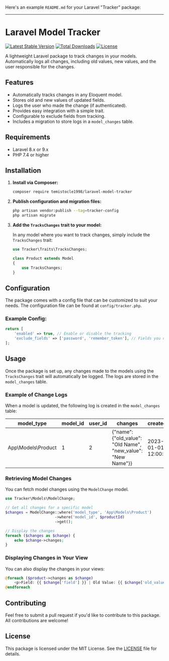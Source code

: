 Here's an example `README.md` for your Laravel "Tracker" package:

---

# Laravel Model Tracker

[![Latest Stable Version](https://poser.pugx.org/your-namespace/laravel-model-tracker/v/stable)](https://packagist.org/packages/your-namespace/laravel-model-tracker)
[![Total Downloads](https://poser.pugx.org/your-namespace/laravel-model-tracker/downloads)](https://packagist.org/packages/your-namespace/laravel-model-tracker)
[![License](https://poser.pugx.org/your-namespace/laravel-model-tracker/license)](https://packagist.org/packages/your-namespace/laravel-model-tracker)

A lightweight Laravel package to track changes in your models. Automatically logs all changes, including old values, new values, and the user responsible for the changes.

## Features

- Automatically tracks changes in any Eloquent model.
- Stores old and new values of updated fields.
- Logs the user who made the change (if authenticated).
- Provides easy integration with a simple trait.
- Configurable to exclude fields from tracking.
- Includes a migration to store logs in a `model_changes` table.

## Requirements

- Laravel 8.x or 9.x
- PHP 7.4 or higher

## Installation

1. **Install via Composer:**

   ```bash
   composer require temistocle1998/laravel-model-tracker
   ```

2. **Publish configuration and migration files:**

   ```bash
   php artisan vendor:publish --tag=tracker-config
   php artisan migrate
   ```

3. **Add the `TracksChanges` trait to your model:**

   In any model where you want to track changes, simply include the `TracksChanges` trait:

   ```php
   use Tracker\Traits\TracksChanges;

   class Product extends Model
   {
       use TracksChanges;
   }
   ```

## Configuration

The package comes with a config file that can be customized to suit your needs. The configuration file can be found at `config/tracker.php`.

### Example Config:

```php
return [
    'enabled' => true, // Enable or disable the tracking
    'exclude_fields' => ['password', 'remember_token'], // Fields you don't want to track
];
```

## Usage

Once the package is set up, any changes made to the models using the `TracksChanges` trait will automatically be logged. The logs are stored in the `model_changes` table.

### Example of Change Logs

When a model is updated, the following log is created in the `model_changes` table:

| model_type           | model_id | user_id | changes                                                            | created_at          |
|----------------------|----------|---------|--------------------------------------------------------------------|---------------------|
| App\Models\Product    | 1        | 2       | {"name": {"old_value": "Old Name", "new_value": "New Name"}}        | 2023-01-01 12:00:00 |

### Retrieving Model Changes

You can fetch model changes using the `ModelChange` model.

```php
use Tracker\Models\ModelChange;

// Get all changes for a specific model
$changes = ModelChange::where('model_type', 'App\Models\Product')
                      ->where('model_id', $productId)
                      ->get();

// Display the changes
foreach ($changes as $change) {
    echo $change->changes;
}
```

### Displaying Changes in Your View

You can also display the changes in your views:

```php
@foreach ($product->changes as $change)
    <p>Field: {{ $change['field'] }} | Old Value: {{ $change['old_value'] }} | New Value: {{ $change['new_value'] }}</p>
@endforeach
```

## Contributing

Feel free to submit a pull request if you'd like to contribute to this package. All contributions are welcome!

## License

This package is licensed under the MIT License. See the [LICENSE](LICENSE) file for details.
